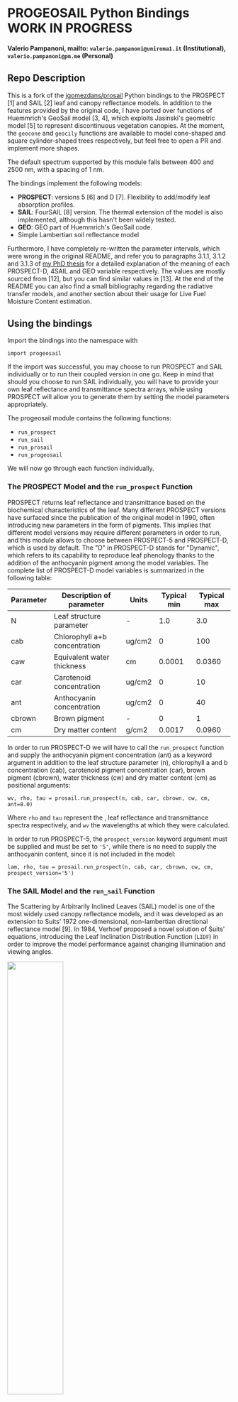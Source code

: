 # PROGEOSAIL Python Bindings WORK IN PROGRESS

#### Valerio Pampanoni, mailto: ``valerio.pampanoni@uniroma1.it`` (Institutional), ``valerio.pampanoni@pm.me`` (Personal)

## Repo Description

This is a fork of the [jgomezdans/prosail](https://github.com/jgomezdans/prosail) Python bindings to the PROSPECT [1] and SAIL [2] leaf and canopy reflectance models. In addition to the features provided by the original code, I have ported over functions of Huemmrich's GeoSail model [3, 4], which exploits Jasinski's geometric model [5] to represent discontinuous vegetation canopies. At the moment, the `geocone` and `geocily` functions are available to model cone-shaped and square cylinder-shaped trees respectively, but feel free to open a PR and implement more shapes.

The default spectrum supported by this module falls between 400 and 2500 nm, with a spacing of 1 nm.

The bindings implement the following models:

* **PROSPECT**: versions 5 [6] and D [7]. Flexibility to add/modify leaf absorption profiles.
* **SAIL**: FourSAIL [8] version. The thermal extension of the model is also implemented, although this hasn't been widely tested.
* **GEO**: GEO part of Huemmrich's GeoSail code.
* Simple Lambertian soil reflectance model

Furthermore, I have completely re-written the parameter intervals, which were wrong in the original README, and refer you to paragraphs 3.1.1, 3.1.2 and 3.1.3 of [my PhD thesis](https://iris.uniroma1.it/handle/11573/1666953) for a detailed explanation of the meaning of each PROSPECT-D, 4SAIL and GEO variable respectively. The values are mostly sourced from [12], but you can find similar values in [13]. At the end of the README you can also find a small bibliography regarding the radiative transfer models, and another section about their usage for Live Fuel Moisture Content estimation.

## Using the bindings

Import the bindings into the namespace with

    import progeosail
    
If the import was successful, you may choose to run PROSPECT and SAIL individually or to run their coupled version in one go. Keep in mind that should you choose to run SAIL individually, you will have to provide your own leaf reflectance and transmittance spectra arrays, while using PROSPECT will allow you to generate them by setting the model parameters appropriately.

The progeosail module contains the following functions:

* `run_prospect`
* `run_sail`
* `run_prosail`
* `run_progeosail`

We will now go through each function individually.

### The PROSPECT Model and the `run_prospect` Function

PROSPECT returns leaf reflectance and transmittance based on the biochemical characteristics of the leaf. Many different PROSPECT versions have surfaced since the publication of the original model in 1990, often introducing new parameters in the form of pigments. This implies that different model versions may require different parameters in order to run, and this module allows to choose between PROSPECT-5 and PROSPECT-D, which is used by default. The "D" in PROSPECT-D stands for "Dynamic", which refers to its capability to reproduce leaf phenology thanks to the addition of the anthocyanin pigment among the model variables. The complete list of PROSPECT-D model variables is summarized in the following table:

| Parameter   | Description of parameter        | Units        |Typical min | Typical max |
|-------------|---------------------------------|--------------|------------|-------------|
|   N         | Leaf structure parameter        | -            | 1.0        | 3.0         |
|  cab        | Chlorophyll a+b concentration   | ug/cm2       | 0          | 100         |
|  caw        | Equivalent water thickness      | cm           | 0.0001     | 0.0360      |
|  car        | Carotenoid concentration        | ug/cm2       | 0          | 10          |
|  ant        | Anthocyanin concentration       | ug/cm2       | 0          | 40          |
|  cbrown     | Brown pigment                   | -            | 0          | 1           |
|  cm         | Dry matter content              | g/cm2        | 0.0017     | 0.0960      |

In order to run PROSPECT-D we will have to call the `run_prospect` function and supply the anthocyanin pigment concentration (ant) as a keyword argument in addition to the leaf structure parameter (n), chlorophyll a and b concentration (cab), carotenoid pigment concentration (car), brown pigment (cbrown), water thickness (cw) and dry matter content (cm) as positional arguments:

    wv, rho, tau = prosail.run_prospect(n, cab, car, cbrown, cw, cm, ant=8.0)

Where `rho` and `tau` represent the , leaf reflectance and transmittance spectra respectively, and `wv` the wavelengths at which they were calculated.

In order to run PROSPECT-5, the `prospect_version` keyword argument must be supplied and must be set to `'5'`, while there is no need to supply the anthocyanin content, since it is not included in the model:

    lam, rho, tau = prosail.run_prospect(n, cab, car, cbrown, cw, cm, prospect_version='5')

### The SAIL Model and the `run_sail` Function

The Scattering by Arbitrarily Inclined Leaves (SAIL) model is one of the most widely used canopy reflectance models, and it was developed as an extension to Suits' 1972 one-dimensional, non-lambertian directional reflectance model [9]. In 1984, Verhoef proposed a novel solution of Suits' equations, introducing the Leaf Inclination Distribution Function (`LIDF`) in order to improve the model performance against changing illumination and viewing angles.

<img src="https://user-images.githubusercontent.com/50947671/222136080-f5f092a3-16e4-4dd3-9347-2d7b58342640.png" width="50%" height="50%">

**Figure 1: Suits' canopy model**

An example of Suits' model is shown in the previous figure: each canopy layer (e.g. grain, stalk, leaves) is modeled as a horizontal, infinitely extended layer, and in turn each layer is composed of randomly distributed and homogeneously mixed components. The parameters of the SAIL model are summarized in the following table:

| Parameter   | Description of parameter        | Units        |Typical min | Typical max |
|-------------|---------------------------------|--------------|------------|-------------|
|  lai        | Leaf Area Index                 | -            | 0          | 7           |
|  lidfa      | Average Leaf Slope (Angle)      | - (deg)      | -          | -           |
|  lidfb      | Distribution bi-modality        | -            | -          | -           |
|  psoil      | Dry/Wet soil factor             | -            | 0          | 1           |
|  rsoil      | Soil brightness factor          | -            | 0          | 1           |
|  hspot      | Hotspot parameter               | -            | 0.01       | 0.40        |
|  tts        | Solar zenith angle              | deg          | 0          | 90          |
|  tto        | Observer zenith angle           | deg          | 0          | 90          |
|  phi        | Relative azimuth angle          | deg          | 0          | 360         |
| typelidf    | Leaf angle distribution type    | Integer      | -          | -           |

In addition to the Leaf Area Index (LAI) and the hotspot factor (hspot), SAIL requires the user to define a number of parameters related to the inclination of the leaves that compose the canopy, the soil reflectance spectrum, and the solar and viewing illumination angles. In order to avoid confusion and to explain the ways these parameters can be supplied using this module, it is worth dedicating a small paragraph to each of them.

##### The Soil Spectra

As anticipated, SAIL requires the user to supply a soil reflectance spectrum in order to run. This module offers two pre-loaded soil spectra, `rsoil1` which represents a dry soil, and `rsoil2` which represents a wet soil. The numpy arrays containing the reflectance spectra can be accessed through the spectral_lib module as follows:

    soil_spectrum1 = spectral_lib.soil.rsoil1
    soil_spectrum2 = spectral_lib.soil.rsoil2

<img src="https://user-images.githubusercontent.com/50947671/222151586-109cd31d-1cdd-4667-88fd-831bdc1a4dd8.png" width="50%" height="50%">

**Figure 2: Default pyprosail soil spectra**

Through the `psoil` and `rsoil` parameters allow the user to mix these two spectra in controlled proportions, using the following linear mixture model, where two spectra are mixed and then a brightness term added:

    rho_soil = rsoil*(psoil*soil_spectrum1 + (1-psoil)*soil_spectrum2)

`psoil` can be considered a "soil dryness parameter", as values close to zero will return a soil reflectance spectrum dominated by the wet soil, while values close to one will return a soil reflectance spectrum dominated by the dry soil. `rsoil` acts as a generic soil brightness parameter, which we may use to scale the soil reflectance values.

The user may therefore use the two parameters `psoil` and `rsoil` to mix the default spectra as shown earlier. In addition, the user may supply an entirely new soil spectrum using the `rsoil0` positional argument. Needless to say, if `rsoil0` is supplied, the `run_sail` function will ignore `psoil` and `rsoil` if they were supplied. If no `rsoil0` was supplied and only one of the `psoil` and `rsoil` parameters was supplied, the the `run_sail` function will throw an error.

###### The Leaf Inclination Distribution Function

The Leaf Inclination Distribution Function (`LIDF`) is used to represent in a simple way a number of different leaf orientations. Verhoef [10] described a method
to define a number of different LIDFs using two parameters: average leaf slope `LIDFa`, and distribution bi-modality `LIDFb`. In addition to this method of LIDF representation, this library allows to use a simple ellipsoidal function characterized by a singular parameter representing the average leaf inclination angle.
The parameter ``typelidf`` allows to switch between one method and the other:

* ``typelidf = 1``: use the Verhoef two-parameter method, where ``LIDFa`` and ``LIDFb`` control the average leaf slope and the distribution bimodality, respectively. Popular distributions are given by the following parameter combinations:

| LIDF type    | ``LIDFa`` |  ``LIDFb``       |
|--------------|-----------|------------------|
| Planophile   |    1      |  0               |
|   Erectophile|    -1     |   0              |
|   Plagiophile|     0     |  -1              |
|  Extremophile|    0      |  1               |
|   Spherical  |    -0.35  |  -0.15           |
|   Uniform    |     0     |   0              |

* ``typelidf = 2`` Campbell distribution, where ``LIDFa`` parameter represents the average leaf angle (0 degrees is planophile, 90 degrees is erectophile). In this case, the ``LIDFb`` parameter is ignored.

By default, the `run_sail` function expects `typelidf = 2`, and therefore only the `LIDFa` value is required to run it. If the user wants to use the Verhoef parametrization, `typelidf` should be set to `1`, and both `LIDFa` and `LIDFb` should be supplied.

#### Solar and Viewing Angles

A graphical representation of the Sun-Sensor geometry is shown in the following figure:

<img src="https://user-images.githubusercontent.com/50947671/222156657-e98d726a-94c5-4d97-9f0f-0f06ad928d43.png" width="50%" height="50%">

**Figure 3: Sun-Sensor geometry scheme**

SAIL expects the user to set the following three angular parameters:

* The Solar Zenith Angle (SZA) `tts`
* The Viewer Zenith Angle (VZA) `tt0`
* The Relative Azimuth Angle (RAA) `phi`, defined as the difference between the Solar Azimuth Angle (SAA) and the Viewer Azimuth Angle (VAA)

##### Running SAIL

To run SAIL with two one-dimensional arrays of leaf reflectance and transmittance sampled with a 1 nm spacing between 400 and 2500 nm `rho` and `tau`, using an ideal black soil (e.g. zero reflectance), we can use the following command:

    rho_canopy = prosail.run_sail(rho, tau, lai, lidfa, hspot, sza, vza, raa, rsoil0=np.zeros(2101))

As explained in the previous sections, the user may:

* use a Verhoef-style two-parameter LIDF:

        rho_canopy = prosail.run_sail(rho, tau, lai, lidfa, hspot, sza, vza, raa, lidftype=1, lidfb=lidfb, rsoil0=np.zeros(2101))

* use `psoil` and `rsoil` to mix the default spectra:

        rho_canopy = prosail.run_sail(rho, tau, lai, lidfa, hspot, sza, vza, raa, lidftype=1, lidfb=lidfb, rsoil=rsoil, psoil=psoil)

* re-assign the `soil_spectrum1` and `soil_spectrum2` keywords to supply custom soil spectra and mix them using the `psoil` and `rsoil` keywords:

        rho_canopy = prosail.run_sail(rho, tau, lai, lidfa, hspot, sza, vza, raa, lidftype=1, lidfb=lidfb, rsoil, psoil, soil_spectrum1=custom_soil1, soil_spectrum2=custom_soil2)

By default, `run_sail` returns the surface directional reflectance (SDR), but you can choose other reflectance factors by setting using the `factor` keyword argument to the appropriate value:

| `factor`     | Description                                               |
|--------------|-----------------------------------------------------------|
| SDR          | Surface Directional Reflectance factor                    |
| BHR          | Bi-Hemispherical Reflectance factor                       |
| DHR          | Directional-Hemispherical Reflectance factor              |
| HDR          | Hemispherical-Directional Reflectance factor              |
| ALL          | All of the above                                          |
| ALLALL       | All of the terms calculated by SAIL, including the above  |

### PROSPECT + SAIL and the `run_prosail` Function

As anticipated, PROSPECT's output in terms of leaf reflectance and transmittance spectra can be directly fed into SAIL as an input. The inversion of PROSPECT is relatively easy, but from a remote sensing point of view, inverting the reflectance spectra of a singular leaf has limited applicability. On the other hand, SAIL provides a description of a leaf canopy, but its inversion from satellite or airborne data can be feasible only when several measurements from different viewing angles are available, which is almost never the case. To solve this issue, the two models were coupled into PROSAIL [73] since the early nineties. A graphical representation of the coupling scheme is shown in Figure 4.

<img src="https://user-images.githubusercontent.com/50947671/222176447-62afb55d-f953-4a60-b5f5-308b90925c9a.png" width="50%" height="50%">

**Figure 4: PROSPECT + SAIL Coupling Scheme**

The `run_prosail` function can be used to run the combination of PROSPECT-5 or PROSPECT-D and SAIL in one step:

    rho_canopy = prosail.run_prosail(n, cab, car, cbrown, cw, cm, lai, lidfa, hspot, tts, tto, psi)

### ProGeoSail and the `run_progeosail` Function

In 2001 [3], the SAIL model was coupled with the Jasinski Geometric model (GEO) with the objective to allow the description of radiation reflected by and transmitted through discontinuous vegetation. In order to port this functionality to `pyprosail`, we rewrote the Fortran subroutines `GEOCONE` and `GEOCILY` to Python, and interfaced them with the existing PROSAIL functions. At the moment, only nadir view is supported, and for this reason only the Sun Zenith Angle is included in the input variables, while the Viewing Zenith Angle is assumed to be zero.

| Parameter   | Description                                    | Units |
|-------------|------------------------------------------------|-------|
| `tts`       | Sun Zenith Angle                               | deg   |
| `rc`        | Nadir-view reflectance of illuminated canopy   | -     |
| `tc`        | Transmittance through canopy                   | -     |
| `rch`       | Hemispheric reflectance through canopy         | -     |
| `chw`       | Canopy height-to-width ratio                   |  m/m  |
| `ccover`    | Fraction of Canopy Cover                       | m^2/m^2 |
|  `cshp`     | Crown Shape                                    | -       |  

The reflectance and transmittance spectra are all supplied by SAIL. If the Observer Zenith Angle `tto` is set to zero (nadir view), the hemispherical-directional reflectance and transmittance through the canopy will correspond to `rc` and `tc` respectively, while the bi-hemispherical reflectance factor will correspond to `rch`. The `cshp` parameter allows to set the tree shape among the two currently supported, which are `'cylinder'` and '`cone`'. More can be implemented following the methodology described in [5].

A minimal `run_progeosail` run would look like this:

    rho_canopy = prosail.run_progeosail(chw, ccover, cshp, 
                                        n, cab, car, cbrown, cw, cm, \
                                        lai, lidfa, hspot, tts, tto, psi)

### Bibliography
[1] [S. Jacquemoud and F. Baret, PROSPECT: A model of leaf optical properties spectra, Remote sensing of environment, 34 (1990), pp. 75–91](https://www.sciencedirect.com/science/article/abs/pii/003442579090100Z)

[2] [W. Verhoef, Light scattering by leaf layers with application to canopy reflectance modeling: The SAIL model, Remote sensing of environment, 16
(1984), pp. 125–141](https://www.sciencedirect.com/science/article/abs/pii/0034425784900579)

[3] [K. Huemmrich, The GeoSail model: a simple addition to the SAIL model to describe discontinuous canopy reflectance, Remote Sensing of Environment, 75 (2001), pp. 423–431](https://www.sciencedirect.com/science/article/pii/S003442570000184X)

[4] [K. Huemmrich, PBOREAS TE-18 Geosail Canopy Reflectance Model, 2000, Online Resource (Last Accessed on 2023/03/01)](https://daac.ornl.gov/cgi-bin/dsviewer.pl?ds_id=532)

[5] [M. F. Jasinski and P. S. Eagleson, The structure of red-infrared scattergrams of semivegetated landscapes, IEEE Transactions on geoscience and remote sensing, 27 (1989), pp. 441–451.](https://ieeexplore.ieee.org/abstract/document/46705/)

[6] [J.-B. Feret, C. François, G. P. Asner, A. A. Gitelson, R. E. Martin, L. P. Bidel, S. L. Ustin, G. Le Maire, and S. Jacquemoud, PROSPECT-4 and 5: Advances in the leaf optical properties model separating photosynthetic pigments, Remote sensing of environment, 112 (2008), pp. 3030–3043](https://www.sciencedirect.com/science/article/pii/S0034425708000813)

[7] [J.-B. Féret, A. Gitelson, S. Noble, and S. Jacquemoud, PROSPECT-D: towards modeling leaf optical properties through a complete lifecycle, Remote
Sensing of Environment, 193 (2017), pp. 204–215.](https://www.sciencedirect.com/science/article/pii/S0034425717300962)

[8] [W. Verhoef, L. Jia, and Z. Su., Optical-thermal canopy radiance directionality modelling by unified 4SAIL model. (2007).
Optical-thermal canopy radiance directionality modelling by unified 4SAIL model](https://reports.nlr.nl/server/api/core/bitstreams/ecd3960d-4c3c-4a76-9bd6-186044eb0862/content)

[9] [G. Suits, G. Safir, and A. Ellingbroe, Prediction of directional reflectance of a corn field under stress, Nasa. Manned Spacecraft Center 4th Ann. Earth Resources Program Rev., Vol. 2, (1972).](https://ntrs.nasa.gov/api/citations/19720021681/downloads/19720021681.pdf)

[10] [W. Verhoef, Theory of radiative transfer models applied in optical remote sensing of vegetation canopies, Wageningen University and Research, (1998).](https://library.wur.nl/WebQuery/wurpubs/fulltext/210943)

[11] [S. Jacquemoud, F. Baret, and J. Hanocq, Modeling spectral and bidirectional soil reflectance, Remote sensing of Environment, 41 (1992), pp. 123–132.](https://www.academia.edu/download/36304247/jacquemoud1992a.pdf)

[12] [X. Quan, M. Yebra, D. Riaño, B. He, G. Lai, and X. Liu, Global fuel moisture content mapping from MODIS, International Journal of Applied Earth Observation and Geoinformation, 101 (2021), p. 102354.](https://www.sciencedirect.com/science/article/pii/S0303243421000611)

[13] [E. Prikaziuk and C. van der Tol, Global sensitivity analysis of the SCOPE model in Sentinel-3 Bands: thermal domain focus, Remote sensing, 11 (2019),
p. 2424.](https://www.mdpi.com/2072-4292/11/20/2424/pdf)

###

### Figure References

Figure 1: [9]

Figure 3: [X. Ma, A. Huete, N. N. Tran, J. Bi, S. Gao, and Y. Zeng, Sun Angle Effects on Remote-Sensing Phenology Observed and Modelled Using Himawari-8, Remote Sensing, 12 (2020)](https://www.mdpi.com/698742)

Figure 4: [T. Kattenborn, Linking Canopy Reflectance and Plant Functioning through
Radiative Transfer Models, PhD thesis, KIT-Bibliothek, 2019.](https://www.researchgate.net/profile/Teja-Kattenborn/publication/333193182_Linking_Canopy_Reflectance_and_Plant_Functioning_through_Radiative_Transfer_Models/links/5ce0329a458515712eb4ac70/Linking-Canopy-Reflectance-and-Plant-Functioning-through-Radiative-Transfer-Models.pdf)
